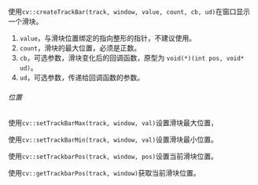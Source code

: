使用`cv::createTrackBar(track, window, value, count, cb, ud)`在窗口显示一个滑块。

1. `value`，与滑块位置绑定的指向整形的指针，不建议使用。
2. `count`，滑块的最大位置，必须是正数。
3. `cb`，可选参数，滑块变化后的回调函数，原型为 `void(*)(int pos, void* ud)`。
4. `ud`，可选参数，传递给回调函数的参数。

###### 位置

使用`cv::setTrackBarMax(track, window, val)`设置滑块最大位置，

使用`cv::setTrackBarMin(track, window, val)`设置滑块最小位置。

使用`cv::setTrackbarPos(track, window, pos)`设置当前滑块位置。

使用`cv::getTrackbarPos(track, window)`获取当前滑块位置。